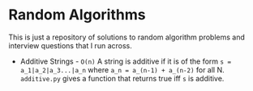 # Random Algorithms

This is just a repository of solutions to random algorithm problems and interview questions that I run across.


* Additive Strings - `O(n)` A string is additive if it is of the form `s = a_1|a_2|a_3...|a_n` where `a_n = a_(n-1) + a_(n-2)` for all N. `additive.py` gives a function that returns true iff `s` is additive.

